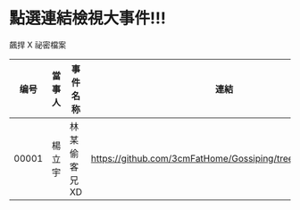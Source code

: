 # 點選連結檢視大事件!!!

飆捍 X 祕密檔案

| 编号 | 當事人 | 事件名称 | 連結 |
| --- | --------- | --------- | --------- |
| 00001 |楊立宇 | 林某偷客兄 XD  |https://github.com/3cmFatHome/Gossiping/tree/master/00001  |
